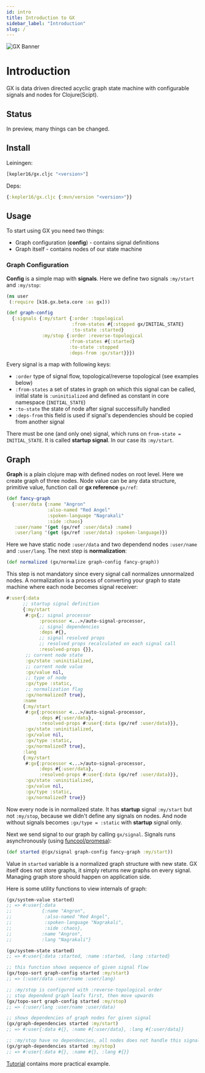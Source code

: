 ```yaml
---
id: intro
title: Introduction to GX
sidebar_label: "Introduction"
slug: /
---
```

![GX Banner](/img/banner.png)
# Introduction

GX is data driven directed acyclic graph state machine with configurable signals and nodes for Clojure(Scipt).

## Status

In preview, many things can be changed.

## Install

Leiningen:
```clojure
[kepler16/gx.cljc "<version>"]
```

Deps:
```clojure
{:kepler16/gx.cljc {:mvn/version "<version>"}}
```
## Usage

To start using GX you need two things:
- Graph configuration (**config**) - contains signal definitions
- Graph itself - contains nodes of our state machine
### Graph Configuration

**Config** is a simple map with **signals**. Here we define two signals `:my/start` and `:my/stop`:

```clojure
(ns user
 (:require [k16.gx.beta.core :as gx]))

(def graph-config
  {:signals {:my/start {:order :topological
                        :from-states #{:stopped gx/INITIAL_STATE}
                        :to-state :started}
             :my/stop {:order :reverse-topological
                       :from-states #{:started}
                       :to-state :stopped
                       :deps-from :gx/start}}})
```

Every signal is a map with following keys:

- `:order` type of signal flow, topological/reverse topological (see examples below)
- `:from-states` a set of states in graph on which this signal can be called, initlal state is `:uninitialized` and defined as constant in core namespace (`INITIAL_STATE`)
- `:to-state` the state of node after signal successifully handled
- `:deps-from` this field is used if signal's dependencies should be copied from another signal

There must be one (and only one) signal, which runs on `from-state = INITIAL_STATE`. It is called **startup signal**. In our case its `:my/start`.

## Graph

**Graph** is a plain clojure map with defined nodes on root level. Here we create graph of three nodes. Node value can be any data structure, primitive value, function call or **gx reference** `gx/ref`:

```clojure
(def fancy-graph
  {:user/data {:name "Angron"
               :also-named "Red Angel"
               :spoken-language "Nagrakali"
               :side :chaos}
   :user/name '(get (gx/ref :user/data) :name)
   :user/lang '(get (gx/ref :user/data) :spoken-language)})
```

 Here we have static node `:user/data` and two dependend nodes `:user/name` and `:user/lang`. The next step is **normalization**:

 ```clojure
 (def normalized (gx/normalize graph-config fancy-graph))
 ```
 This step is not mandatory since every signal call normalizes unnormalzed nodes.
 A normalization is a process of converting your graph to state machine where each node becomes signal receiver:
 ```clojure
#:user{:data
       ;; startup signal definition
       {:my/start
        #:gx{;; signal processor
             :processor <...>/auto-signal-processor,
             ;; signal dependencies
             :deps #{},
             ;; signal resolved props
             ;; resolved props recalculated on each signal call
             :resolved-props {}},
        ;; current node state
        :gx/state :uninitialized,
        ;; current node value
        :gx/value nil,
        ;; type of node
        :gx/type :static,
        ;; normalization flag
        :gx/normalized? true},
       :name
       {:my/start
        #:gx{:processor <...>/auto-signal-processor,
             :deps #{:user/data},
             :resolved-props #:user{:data (gx/ref :user/data)}},
        :gx/state :uninitialized,
        :gx/value nil,
        :gx/type :static,
        :gx/normalized? true},
       :lang
       {:my/start
        #:gx{:processor <...>/auto-signal-processor,
             :deps #{:user/data},
             :resolved-props #:user{:data (gx/ref :user/data)}},
        :gx/state :uninitialized,
        :gx/value nil,
        :gx/type :static,
        :gx/normalized? true}}
 ```
Now every node is in normalized state. It has **startup** signal `:my/start` but not `:my/stop`, because we didn't define any signals on nodes. And node without signals becomes `:gx/type = :static` with **startup** signal only.

Next we send signal to our graph by calling `gx/signal`. Signals runs asynchronously (using [funcool/promesa](https://github.com/funcool/promesa)):
```clojure
(def started @(gx/signal graph-config fancy-graph :my/start))
```
Value in `started` variable is a normalized graph structure with new state. GX itself does not store graphs, it simply returns new graphs on every signal. Managing graph store should happen on application side.

Here is some utility functions to view internals of graph:
```clojure
(gx/system-value started)
;; => #:user{:data
;;           {:name "Angron",
;;            :also-named "Red Angel",
;;            :spoken-language "Nagrakali",
;;            :side :chaos},
;;           :name "Angron",
;;           :lang "Nagrakali"}

(gx/system-state started)
;; => #:user{:data :started, :name :started, :lang :started}

;; this function shows sequence of given signal flow
(gx/topo-sort graph-config started :my/start)
;; => (:user/data :user/name :user/lang)

;; :my/stop is configured with :reverse-topological order
;; stop dependend graph leafs first, then move upwards
(gx/topo-sort graph-config started :my/stop)
;; => (:user/lang :user/name :user/data)

;; shows dependencies of graph nodes for given signal
(gx/graph-dependencies started :my/start)
;; => #:user{:data #{}, :name #{:user/data}, :lang #{:user/data}}

;; :my/stop have no dependencies, all nodes does not handle this signal
(gx/graph-dependencies started :my/stop)
;; => #:user{:data #{}, :name #{}, :lang #{}}
```

[Tutorial](/example-app) contains more practical example.


